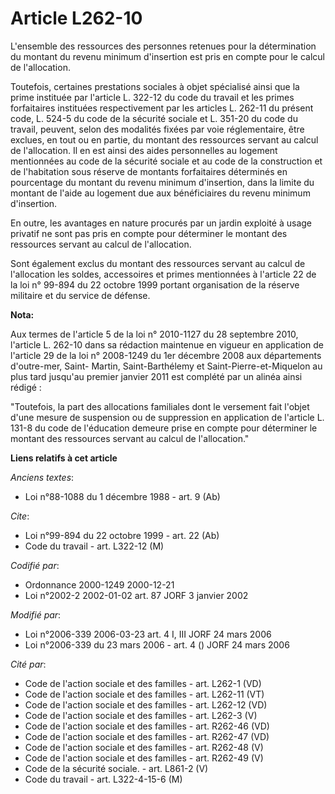 # Article L262-10

L'ensemble des ressources des personnes retenues pour la détermination du montant du revenu minimum d'insertion est pris en
compte pour le calcul de l'allocation.

Toutefois, certaines prestations sociales à objet spécialisé ainsi que la prime instituée par l'article L. 322-12 du code du
travail et les primes forfaitaires instituées respectivement par les articles L. 262-11 du présent code, L. 524-5 du code de
la sécurité sociale et L. 351-20 du code du travail, peuvent, selon des modalités fixées par voie réglementaire, être
exclues, en tout ou en partie, du montant des ressources servant au calcul de l'allocation. Il en est ainsi des aides
personnelles au logement mentionnées au code de la sécurité sociale et au code de la construction et de l'habitation sous
réserve de montants forfaitaires déterminés en pourcentage du montant du revenu minimum d'insertion, dans la limite du
montant de l'aide au logement due aux bénéficiaires du revenu minimum d'insertion.

En outre, les avantages en nature procurés par un jardin exploité à usage privatif ne sont pas pris en compte pour déterminer
le montant des ressources servant au calcul de l'allocation.

Sont également exclus du montant des ressources servant au calcul de l'allocation les soldes, accessoires et primes
mentionnées à l'article 22 de la loi n° 99-894 du 22 octobre 1999 portant organisation de la réserve militaire et du service
de défense.

**Nota:**

Aux termes de l'article 5 de la loi n° 2010-1127 du 28 septembre 2010, l'article L. 262-10 dans sa rédaction maintenue en
vigueur en application de l'article 29 de la loi n° 2008-1249 du 1er décembre 2008 aux départements d'outre-mer, Saint-
Martin, Saint-Barthélemy et Saint-Pierre-et-Miquelon au plus tard jusqu'au premier janvier 2011 est complété par un alinéa
ainsi rédigé :

"Toutefois, la part des allocations familiales dont le versement fait l'objet d'une mesure de suspension ou de suppression en
application de l'article L. 131-8 du code de l'éducation demeure prise en compte pour déterminer le montant des ressources
servant au calcul de l'allocation."

**Liens relatifs à cet article**

_Anciens textes_:

  - Loi n°88-1088 du 1 décembre 1988 - art. 9 (Ab)

_Cite_:

  - Loi n°99-894 du 22 octobre 1999 - art. 22 (Ab)
  - Code du travail - art. L322-12 (M)

_Codifié par_:

  - Ordonnance 2000-1249 2000-12-21
  - Loi n°2002-2 2002-01-02 art. 87 JORF 3 janvier 2002

_Modifié par_:

  - Loi n°2006-339 2006-03-23 art. 4 I, III JORF 24 mars 2006
  - Loi n°2006-339 du 23 mars 2006 - art. 4 () JORF 24 mars 2006

_Cité par_:

  - Code de l'action sociale et des familles - art. L262-1 (VD)
  - Code de l'action sociale et des familles - art. L262-11 (VT)
  - Code de l'action sociale et des familles - art. L262-12 (VD)
  - Code de l'action sociale et des familles - art. L262-3 (V)
  - Code de l'action sociale et des familles - art. R262-46 (VD)
  - Code de l'action sociale et des familles - art. R262-47 (VD)
  - Code de l'action sociale et des familles - art. R262-48 (V)
  - Code de l'action sociale et des familles - art. R262-49 (V)
  - Code de la sécurité sociale. - art. L861-2 (V)
  - Code du travail - art. L322-4-15-6 (M)
